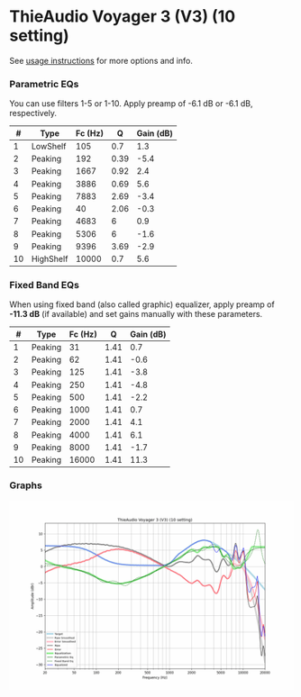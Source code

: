# ThieAudio Voyager 3 (V3) (10 setting)
See [usage instructions](https://github.com/jaakkopasanen/AutoEq#usage) for more options and info.

### Parametric EQs
You can use filters 1-5 or 1-10. Apply preamp of -6.1 dB or -6.1 dB, respectively.

|   # | Type      |   Fc (Hz) |    Q |   Gain (dB) |
|-----|-----------|-----------|------|-------------|
|   1 | LowShelf  |       105 | 0.7  |         1.3 |
|   2 | Peaking   |       192 | 0.39 |        -5.4 |
|   3 | Peaking   |      1667 | 0.92 |         2.4 |
|   4 | Peaking   |      3886 | 0.69 |         5.6 |
|   5 | Peaking   |      7883 | 2.69 |        -3.4 |
|   6 | Peaking   |        40 | 2.06 |        -0.3 |
|   7 | Peaking   |      4683 | 6    |         0.9 |
|   8 | Peaking   |      5306 | 6    |        -1.6 |
|   9 | Peaking   |      9396 | 3.69 |        -2.9 |
|  10 | HighShelf |     10000 | 0.7  |         5.6 |

### Fixed Band EQs
When using fixed band (also called graphic) equalizer, apply preamp of **-11.3 dB** (if available) and set gains manually with these parameters.

|   # | Type    |   Fc (Hz) |    Q |   Gain (dB) |
|-----|---------|-----------|------|-------------|
|   1 | Peaking |        31 | 1.41 |         0.7 |
|   2 | Peaking |        62 | 1.41 |        -0.6 |
|   3 | Peaking |       125 | 1.41 |        -3.8 |
|   4 | Peaking |       250 | 1.41 |        -4.8 |
|   5 | Peaking |       500 | 1.41 |        -2.2 |
|   6 | Peaking |      1000 | 1.41 |         0.7 |
|   7 | Peaking |      2000 | 1.41 |         4.1 |
|   8 | Peaking |      4000 | 1.41 |         6.1 |
|   9 | Peaking |      8000 | 1.41 |        -1.7 |
|  10 | Peaking |     16000 | 1.41 |        11.3 |

### Graphs
![](./ThieAudio%20Voyager%203%20(V3)%20(10%20setting).png)
